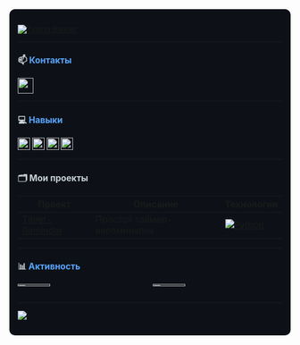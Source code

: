 <div style="background-color: #0d1117; color: #c9d1d9; padding: 15px; border-radius: 10px; font-size: 0.95em;">

[![Typing Banner](https://readme-typing-svg.herokuapp.com?font=Fira+Code&size=22&duration=3000&color=58a6ff&width=450&lines=Привет+👋)](https://git.io/typing-svg)

---
### 📫 <span style="color: #58a6ff">Контакты</span>  
<p align="left">
  <a href="https://t.me/whxtelyy" target="_blank">
    <img src="https://img.shields.io/badge/-Telegram-26A5E4?style=for-the-badge&logo=telegram&logoColor=white&labelColor=161b22" height="28">
  </a>
</p>

---
### 💻 <span style="color: #58a6ff">Навыки</span>
<p align="left">
  <img src="https://img.shields.io/badge/-Python_(базовый)-3776AB?style=flat-square&logo=python&logoColor=white" height="22" title="Базовый уровень">
  <img src="https://img.shields.io/badge/-FastAPI_(изучаю)-009688?style=flat-square&logo=fastapi&logoColor=white" height="22" title="В процессе изучения">
  <img src="https://img.shields.io/badge/-Docker_(базовый)-2496ED?style=flat-square&logo=docker&logoColor=white" height="22" title="Базовый уровень">
  <img src="https://img.shields.io/badge/-Git_(базовый)-F05032?style=flat-square&logo=git&logoColor=white" height="22" title="Базовый уровень">
</p>

---
### 🗂️ Мои проекты
| Проект | Описание | Технологии |
|--------|----------|------------|
| [Timer-Reminder](https://github.com/whxtelyy/timer-reminder) | Простой таймер-напоминалка | [![Python](https://img.shields.io/badge/Python-3776AB?style=for-the-badge&logo=python&logoColor=white&labelColor=161b22)](https://www.python.org) |

---
### 📊 <span style="color: #58a6ff">Активность</span>
<div style="display: flex; gap: 10px; align-items: stretch;">
  <div style="flex: 1;">
    <img src="https://github-readme-stats.vercel.app/api?username=whxtelyy&show_icons=true&theme=dark&hide_border=true&bg_color=0d1117&title_color=58a6ff&text_color=c9d1d9&icon_color=79c0ff&hide=issues&line_height=24" style="height: 25%; width: 50%; object-fit: contain;">
  </div>
  <div style="flex: 1;">
    <img src="https://github-readme-stats.vercel.app/api/top-langs/?username=whxtelyy&layout=compact&theme=dark&hide_border=true&bg_color=0d1117&title_color=58a6ff&text_color=c9d1d9" style="height: 25%; width: 50%; object-fit: contain;">
  </div>
</div>

---
<p align="left">
  <img src="https://komarev.com/ghpvc/?username=whxtelyy&color=58a6ff&style=flat-square">
</p>

</div>

